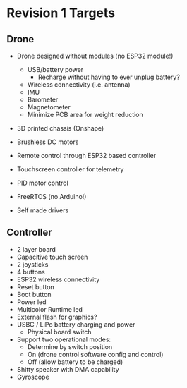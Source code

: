 # Revision 1 Targets


## Drone
- Drone designed without modules (no ESP32 module!)
    - USB/battery power
        - Recharge without having to ever unplug battery?
    - Wireless connectivity (i.e. antenna)
    - IMU
    - Barometer
    - Magnetometer
    - Minimize PCB area for weight reduction
- 3D printed chassis (Onshape)
- Brushless DC motors
- Remote control through ESP32 based controller
- Touchscreen controller for telemetry

- PID motor control
- FreeRTOS (no Arduino!)
- Self made drivers

## Controller
- 2 layer board
- Capacitive touch screen
- 2 joysticks
- 4 buttons
- ESP32 wireless connectivity
- Reset button
- Boot button
- Power led
- Multicolor Runtime led
- External flash for graphics?
- USBC / LiPo battery charging and power
    - Physical board switch
- Support two operational modes:
    - Determine by switch position
    - On (drone control software config and control)
    - Off (allow battery to be charged) 
- Shitty speaker with DMA capability
- Gyroscope
